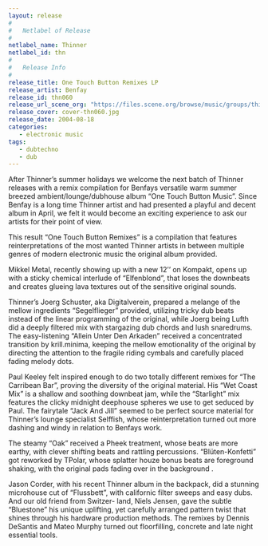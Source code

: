 ```yaml
---
layout: release
#
#   Netlabel of Release
#
netlabel_name: Thinner
netlabel_id: thn
#
#   Release Info
#
release_title: One Touch Button Remixes LP
release_artist: Benfay
release_id: thn060
release_url_scene_org: "https://files.scene.org/browse/music/groups/thinner/zip/"
release_cover: cover-thn060.jpg
release_date: 2004-08-18
categories:
   - electronic music
tags:
   - dubtechno
   - dub
---
```

After Thinner’s summer holidays we welcome the next batch of 
Thinner releases with a remix compilation for Benfays versatile 
warm summer breezed ambient/lounge/dubhouse album “One Touch 
Button Music”. Since Benfay is a long time Thinner artist and 
had presented a playful and decent album in April, we felt it 
would become an exciting experience to ask our artists for 
their point of view. 

This result “One Touch Button Remixes” is a compilation that 
features reinterpretations of the most wanted Thinner artists 
in between multiple genres of modern electronic music the 
original album provided. 

Mikkel Metal, recently showing up with a new 12’’ on Kompakt, 
opens up with a sticky chemical interlude of “Elfenblond”, 
that loses the downbeats and creates glueing lava textures 
out of the sensitive original sounds. 

Thinner’s Joerg Schuster, aka Digitalverein, prepared a 
melange of the mellow ingredients “Segelflieger” provided, 
utilizing tricky dub beats instead of the linear programming 
of the original, while Joerg being Lufth did a deeply 
filtered mix with stargazing dub chords and lush snaredrums. 
The easy-listening “Allein Unter Den Arkaden” received a 
concentrated transition by krill.minima, keeping the mellow 
emotionality of the original by directing the attention to 
the fragile riding cymbals and carefully placed fading melody
dots. 

Paul Keeley felt inspired enough to do two totally different 
remixes for “The Carribean Bar”, proving the diversity of the 
original material. His “Wet Coast Mix” is a shallow and 
soothing downbeat jam, while the “Starlight” mix features the 
clicky midnight deephouse spheres we use to get seduced by 
Paul. The fairytale “Jack And Jill” seemed to be perfect source
material for Thinner’s lounge specialist Selffish, whose 
reinterpretation turned out more dashing and windy in relation 
to Benfays work. 

The steamy “Oak” received a Pheek treatment, whose beats are 
more earthy, with clever shifting beats and rattling percussions. 
“Blüten-Konfetti” got reworked by TPolar, whose splatter houze 
bonus beats are foreground shaking, with the original pads 
fading over in the background . 

Jason Corder, with his recent Thinner album in the backpack, 
did a stunning microhouse cut of “Flussbett”, with californic 
filter sweeps and easy dubs. And our old friend from Switzer-
land, Niels Jensen, gave the subtle “Bluestone” his unique 
uplifting, yet carefully arranged pattern twist that shines 
through his hardware production methods. The remixes by Dennis
DeSantis and Mateo Murphy turned out floorfilling, concrete 
and late night essential tools.